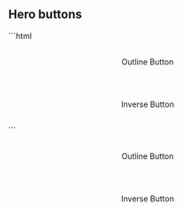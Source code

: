 <h2 id="hero">Hero buttons</h2>
```html
<div style="background:url(/assets/images/irrigation.jpg) 95% 85% no-repeat; text-align:center; padding:30px">
  <a class="button-outline">Outline Button</a>
</div>

<div style="background:url(/assets/images/bg-banner.jpg) 15% 90% no-repeat; text-align:center; padding:30px">
  <a class="button-outline-inverse">Inverse Button</a>
</div>
```
<div style="background:url(/assets/images/irrigation.jpg) 95% 85% no-repeat; text-align:center; padding:30px">
  <a class="button-outline">Outline Button</a>
</div>

<div style="background:url(/assets/images/bg-banner.jpg) 15% 90% no-repeat; text-align:center; padding:30px">
  <a class="button-outline-inverse">Inverse Button</a>
</div>
